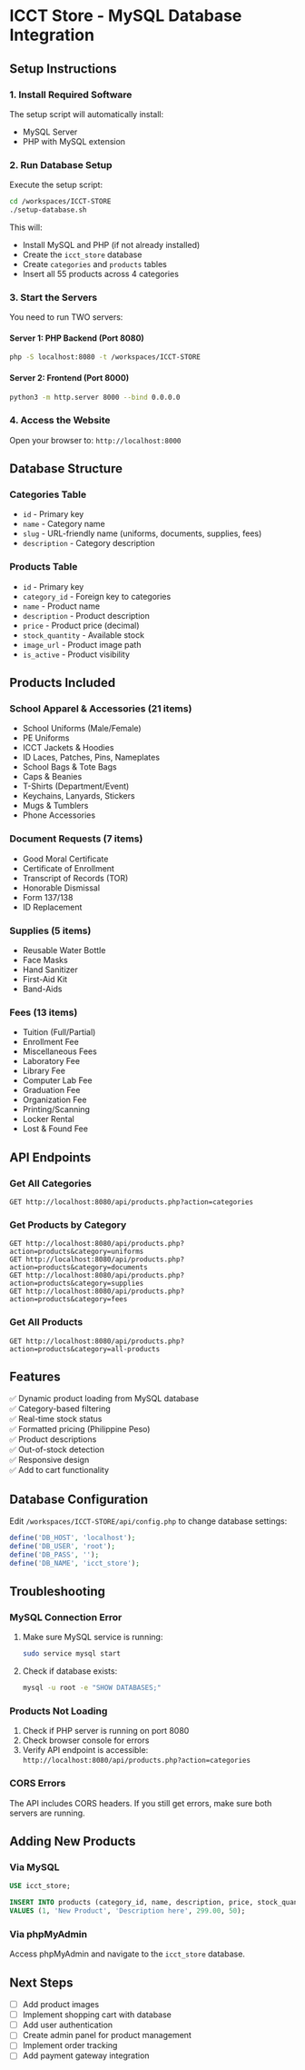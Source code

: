 # ICCT Store - MySQL Database Integration

## Setup Instructions

### 1. Install Required Software

The setup script will automatically install:
- MySQL Server
- PHP with MySQL extension

### 2. Run Database Setup

Execute the setup script:

```bash
cd /workspaces/ICCT-STORE
./setup-database.sh
```

This will:
- Install MySQL and PHP (if not already installed)
- Create the `icct_store` database
- Create `categories` and `products` tables
- Insert all 55 products across 4 categories

### 3. Start the Servers

You need to run TWO servers:

#### Server 1: PHP Backend (Port 8080)
```bash
php -S localhost:8080 -t /workspaces/ICCT-STORE
```

#### Server 2: Frontend (Port 8000)
```bash
python3 -m http.server 8000 --bind 0.0.0.0
```

### 4. Access the Website

Open your browser to: `http://localhost:8000`

## Database Structure

### Categories Table
- `id` - Primary key
- `name` - Category name
- `slug` - URL-friendly name (uniforms, documents, supplies, fees)
- `description` - Category description

### Products Table
- `id` - Primary key
- `category_id` - Foreign key to categories
- `name` - Product name
- `description` - Product description
- `price` - Product price (decimal)
- `stock_quantity` - Available stock
- `image_url` - Product image path
- `is_active` - Product visibility

## Products Included

### School Apparel & Accessories (21 items)
- School Uniforms (Male/Female)
- PE Uniforms
- ICCT Jackets & Hoodies
- ID Laces, Patches, Pins, Nameplates
- School Bags & Tote Bags
- Caps & Beanies
- T-Shirts (Department/Event)
- Keychains, Lanyards, Stickers
- Mugs & Tumblers
- Phone Accessories

### Document Requests (7 items)
- Good Moral Certificate
- Certificate of Enrollment
- Transcript of Records (TOR)
- Honorable Dismissal
- Form 137/138
- ID Replacement

### Supplies (5 items)
- Reusable Water Bottle
- Face Masks
- Hand Sanitizer
- First-Aid Kit
- Band-Aids

### Fees (13 items)
- Tuition (Full/Partial)
- Enrollment Fee
- Miscellaneous Fees
- Laboratory Fee
- Library Fee
- Computer Lab Fee
- Graduation Fee
- Organization Fee
- Printing/Scanning
- Locker Rental
- Lost & Found Fee

## API Endpoints

### Get All Categories
```
GET http://localhost:8080/api/products.php?action=categories
```

### Get Products by Category
```
GET http://localhost:8080/api/products.php?action=products&category=uniforms
GET http://localhost:8080/api/products.php?action=products&category=documents
GET http://localhost:8080/api/products.php?action=products&category=supplies
GET http://localhost:8080/api/products.php?action=products&category=fees
```

### Get All Products
```
GET http://localhost:8080/api/products.php?action=products&category=all-products
```

## Features

✅ Dynamic product loading from MySQL database  
✅ Category-based filtering  
✅ Real-time stock status  
✅ Formatted pricing (Philippine Peso)  
✅ Product descriptions  
✅ Out-of-stock detection  
✅ Responsive design  
✅ Add to cart functionality  

## Database Configuration

Edit `/workspaces/ICCT-STORE/api/config.php` to change database settings:

```php
define('DB_HOST', 'localhost');
define('DB_USER', 'root');
define('DB_PASS', '');
define('DB_NAME', 'icct_store');
```

## Troubleshooting

### MySQL Connection Error
1. Make sure MySQL service is running:
   ```bash
   sudo service mysql start
   ```

2. Check if database exists:
   ```bash
   mysql -u root -e "SHOW DATABASES;"
   ```

### Products Not Loading
1. Check if PHP server is running on port 8080
2. Check browser console for errors
3. Verify API endpoint is accessible: `http://localhost:8080/api/products.php?action=categories`

### CORS Errors
The API includes CORS headers. If you still get errors, make sure both servers are running.

## Adding New Products

### Via MySQL
```sql
USE icct_store;

INSERT INTO products (category_id, name, description, price, stock_quantity) 
VALUES (1, 'New Product', 'Description here', 299.00, 50);
```

### Via phpMyAdmin
Access phpMyAdmin and navigate to the `icct_store` database.

## Next Steps

- [ ] Add product images
- [ ] Implement shopping cart with database
- [ ] Add user authentication
- [ ] Create admin panel for product management
- [ ] Implement order tracking
- [ ] Add payment gateway integration
